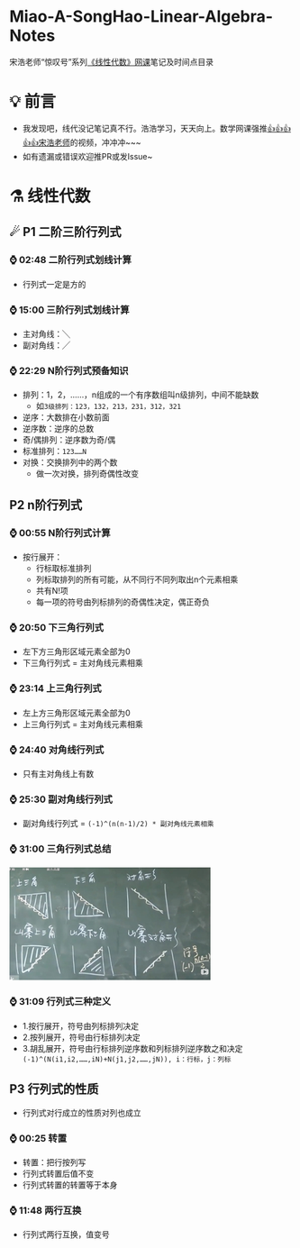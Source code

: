 # Miao-A-SongHao-Linear-Algebra-Notes
宋浩老师“惊叹号”系列[《线性代数》网课](https://www.bilibili.com/video/av29971113)笔记及时间点目录

# 💡 前言
- 我发现吧，线代没记笔记真不行。浩浩学习，天天向上。数学网课强推[👍👍👍👍👍宋浩老师](https://space.bilibili.com/66607740)的视频，冲冲冲~~~
- 如有遗漏或错误欢迎推PR或发Issue~

# ⚗ 线性代数
## ☄ P1 二阶三阶行列式
### ⌚ 02:48 二阶行列式划线计算
- 行列式一定是方的
### ⌚ 15:00 三阶行列式划线计算
- 主对角线：╲
- 副对角线：╱
### ⌚ 22:29 N阶行列式预备知识
- 排列：1，2，……，n组成的一个有序数组叫n级排列，中间不能缺数
  - 如`3级排列：123，132，213，231，312，321`
- 逆序：大数排在小数前面
- 逆序数：逆序的总数
- 奇/偶排列：逆序数为奇/偶
- 标准排列：`123……N`
- 对换：交换排列中的两个数
  - 做一次对换，排列奇偶性改变
## P2 n阶行列式
### ⌚ 00:55 N阶行列式计算
- 按行展开：
  - 行标取标准排列
  - 列标取排列的所有可能，从不同行不同列取出n个元素相乘
  - 共有N!项
  - 每一项的符号由列标排列的奇偶性决定，偶正奇负
### ⌚ 20:50 下三角行列式
- 左下方三角形区域元素全部为0
- 下三角行列式 = 主对角线元素相乘
### ⌚ 23:14 上三角行列式
- 左上方三角形区域元素全部为0
- 上三角行列式 = 主对角线元素相乘
### ⌚ 24:40 对角线行列式
- 只有主对角线上有数
### ⌚ 25:30 副对角线行列式
- 副对角线行列式 = `(-1)^(n(n-1)/2) * 副对角线元素相乘`
### ⌚ 31:00 三角行列式总结
![](三角行列式.jpg)
### ⌚ 31:09 行列式三种定义
- 1.按行展开，符号由列标排列决定
- 2.按列展开，符号由行标排列决定
- 3.胡乱展开，符号由行标排列逆序数和列标排列逆序数之和决定 `(-1)^(N(i1,i2,……,iN)+N(j1,j2,……,jN)), i：行标，j：列标`
## P3 行列式的性质
- 行列式对行成立的性质对列也成立
### ⌚ 00:25 转置
- 转置：把行按列写
- 行列式转置后值不变
- 行列式转置的转置等于本身
### ⌚ 11:48 两行互换
- 行列式两行互换，值变号
